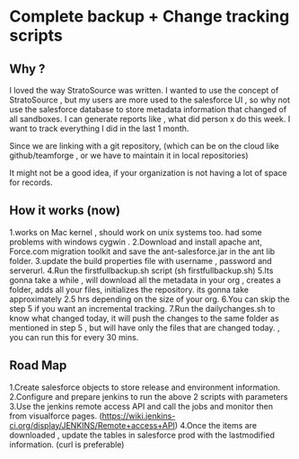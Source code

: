 Complete backup + Change tracking scripts
=========================================

Why ?
------------
I loved the way StratoSource was written. I wanted to use the concept of StratoSource , but my users are more used to the salesforce UI , so why not use the salesforce database to store metadata information that changed of all sandboxes.
I can generate reports like , 
	what did person x do this week.
	I want to track everything I did in the last 1 month.

Since we are linking with a git repository, (which can be on the cloud like github/teamforge , or we have to maintain it in local repositories)

It might not be a good idea, if your organization is not having a lot of space for records.


How it works (now)
----------------------
1.works on Mac kernel , should work on unix systems too. had some problems with windows cygwin .
2.Download and install apache ant, Force.com migration toolkit and save the ant-salesforce.jar in the ant lib folder.
3.update the build properties file with username , password and serverurl.
4.Run the firstfullbackup.sh script (sh firstfullbackup.sh)
5.Its gonna take a while , will download all the metadata in your org , creates a folder, adds all your files, initializes the repository. its gonna take approximately 2.5 hrs depending on the size of your org.
6.You can skip the step 5 if you want an incremental tracking.
7.Run the dailychanges.sh to know what changed today, it will push the changes to the same folder as mentioned in step 5 , but will have only the files that are changed today. , you can run this for every 30 mins.


Road Map
--------
1.Create salesforce objects to store release and environment information.
2.Configure and prepare jenkins to run the above 2 scripts with parameters
3.Use the jenkins remote access API and call the jobs and monitor then from visualforce pages. (https://wiki.jenkins-ci.org/display/JENKINS/Remote+access+API)
4.Once the items are downloaded , update the tables in salesforce prod with the lastmodified information. (curl is preferable)

